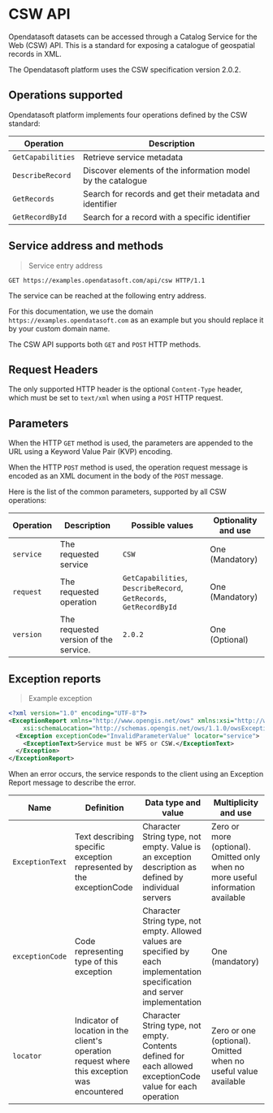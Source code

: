 # CSW API

Opendatasoft datasets can be accessed through a Catalog Service for the Web (CSW) API. This is a standard for exposing a catalogue of geospatial records in XML.

The Opendatasoft platform uses the CSW specification version 2.0.2.

## Operations supported

Opendatasoft platform implements four operations defined by the CSW standard:

Operation | Description
--------- | -----------
`GetCapabilities` | Retrieve service metadata
`DescribeRecord` | Discover elements of the information model by the catalogue
`GetRecords` | Search for records and get their metadata and identifier
`GetRecordById` | Search for a record with a specific identifier


## Service address and methods

> Service entry address

```http
GET https://examples.opendatasoft.com/api/csw HTTP/1.1
```

The service can be reached at the following entry address.

For this documentation, we use the domain `https://examples.opendatasoft.com` as an example but you should replace it
by your custom domain name.

The CSW API supports both `GET` and `POST` HTTP methods.

## Request Headers

The only supported HTTP header is the optional `Content-Type` header, which must be set to `text/xml` when using a `POST`
HTTP request.

## Parameters

When the HTTP `GET` method is used, the parameters are appended to the URL using a Keyword Value Pair (KVP)
encoding.

When the HTTP `POST` method is used, the operation request message is encoded as an XML document in the body
of the `POST` message.

Here is the list of the common parameters, supported by all CSW operations:

Operation | Description | Possible values | Optionality and use
--------- | ----------- | --------------- | -------------------
`service` | The requested service | `CSW` | One (Mandatory)
`request` | The requested operation | `GetCapabilities`, `DescribeRecord`, `GetRecords`, `GetRecordById` | One (Mandatory)
`version` | The requested version of the service. | `2.0.2` | One (Optional)

## Exception reports


> Example exception

```xml
<?xml version="1.0" encoding="UTF-8"?>
<ExceptionReport xmlns="http://www.opengis.net/ows" xmlns:xsi="http://www.w3.org/2001/XMLSchema-instance"
    xsi:schemaLocation="http://schemas.opengis.net/ows/1.1.0/owsExceptionReport.xsd" version="1.0.0" language="en">
  <Exception exceptionCode="InvalidParameterValue" locator="service">
    <ExceptionText>Service must be WFS or CSW.</ExceptionText>
  </Exception>
</ExceptionReport>
```

When an error occurs, the service responds to the client using an Exception Report message to describe the error.

Name | Definition | Data type and value | Multiplicity and use
---- | ---------- | ------------------- | --------------------
`ExceptionText` | Text describing specific exception represented by the exceptionCode | Character String type, not empty. Value is an exception description as defined by individual servers | Zero or more (optional). Omitted only when no more useful information available
`exceptionCode` | Code representing type of this exception | Character String type, not empty. Allowed values are specified by each implementation specification and server <br> implementation | One (mandatory)
`locator` | Indicator of location in the client's operation request where this exception was encountered | Character String type, not empty. Contents defined for each allowed exceptionCode value for each operation | Zero or one (optional). Omitted when no useful value available
